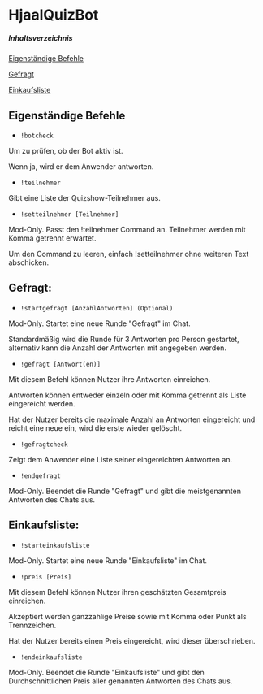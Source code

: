 # HjaalQuizBot

##### Inhaltsverzeichnis
[Eigenständige Befehle](#Eigenständige)

[Gefragt](#Gefragt)

[Einkaufsliste](#Einkaufsliste)

## Eigenständige Befehle

* `!botcheck`

Um zu prüfen, ob der Bot aktiv ist.

Wenn ja, wird er dem Anwender antworten.

* `!teilnehmer`

Gibt eine Liste der Quizshow-Teilnehmer aus.

* `!setteilnehmer [Teilnehmer]`

Mod-Only. Passt den !teilnehmer Command an. Teilnehmer werden mit Komma getrennt erwartet.

Um den Command zu leeren, einfach !setteilnehmer ohne weiteren Text abschicken.

## Gefragt:

* `!startgefragt [AnzahlAntworten] (Optional)`

Mod-Only. Startet eine neue Runde "Gefragt" im Chat. 

Standardmäßig wird die Runde für 3 Antworten pro Person gestartet, alternativ kann die Anzahl der Antworten mit angegeben werden.

* `!gefragt [Antwort(en)]`

Mit diesem Befehl können Nutzer ihre Antworten einreichen.

Antworten können entweder einzeln oder mit Komma getrennt als Liste eingereicht werden.

Hat der Nutzer bereits die maximale Anzahl an Antworten eingereicht und reicht eine neue ein, wird die erste wieder gelöscht.

* `!gefragtcheck`

Zeigt dem Anwender eine Liste seiner eingereichten Antworten an.

* `!endgefragt`

Mod-Only. Beendet die Runde "Gefragt" und gibt die meistgenannten Antworten des Chats aus.

## Einkaufsliste:

* `!starteinkaufsliste`

Mod-Only. Startet eine neue Runde "Einkaufsliste" im Chat.

* `!preis [Preis]`

Mit diesem Befehl können Nutzer ihren geschätzten Gesamtpreis einreichen.

Akzeptiert werden ganzzahlige Preise sowie mit Komma oder Punkt als Trennzeichen.

Hat der Nutzer bereits einen Preis eingereicht, wird dieser überschrieben.

* `!endeinkaufsliste`

Mod-Only. Beendet die Runde "Einkaufsliste" und gibt den Durchschnittlichen Preis aller genannten Antworten des Chats aus.

